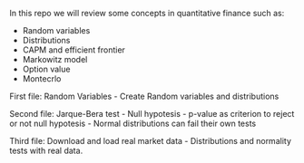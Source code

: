 In this repo we will review some concepts in quantitative finance such as: 

- Random variables 
- Distributions
- CAPM and efficient frontier 
- Markowitz model 
- Option value
- Montecrlo

First file: Random Variables 
    - Create Random variables and distributions

Second file: Jarque-Bera test
    - Null hypotesis
    - p-value as criterion to reject or not null hypotesis
    - Normal distributions can fail their own tests 

Third file: Download and load real market data
    - Distributions and normality tests with real data.